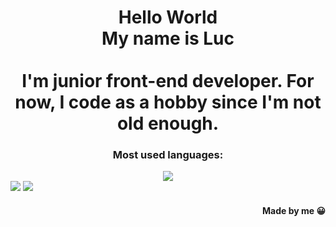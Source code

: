 <div align="center">
  <h1>Hello World<br />My name is Luc<br /><br />I'm junior front-end developer. For now, I code as a hobby since I'm not old enough.</h1>
</div>
<div align="center">
  <h3>Most used languages:</h3>
  <img src="https://github-readme-stats.anuraghazra1.vercel.app/api/top-langs/?username=Luc069&layout=compact&theme=vision-friendly-light" />
</div>
<footer>
  <a align="left" href="https://www.instagram.com/luc.069/"><img src="https://cdn.aboutluc.xyz/images/z4iwvhd89tzdr0z7t88n.png" /></a>
  <a align="left" href="https://aboutluc.xyz/discord"><img src="https://cdn.aboutluc.xyz/images/ivdrhor9zcbo9m0iyf4k.png" /></a>
  <h4 align="right">Made by me 😀</h4>
</footer>
